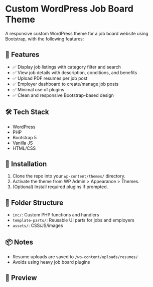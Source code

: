 # Custom WordPress Job Board Theme

A responsive custom WordPress theme for a job board website using Bootstrap, with the following features:

## 🎯 Features

- ✅ Display job listings with category filter and search
- ✅ View job details with description, conditions, and benefits
- ✅ Upload PDF resumes per job post
- ✅ Employer dashboard to create/manage job posts
- ✅ Minimal use of plugins
- ✅ Clean and responsive Bootstrap-based design

## 🛠️ Tech Stack

- WordPress
- PHP
- Bootstrap 5
- Vanilla JS
- HTML/CSS

## 🚀 Installation

1. Clone the repo into your `wp-content/themes/` directory.
2. Activate the theme from WP Admin > Appearance > Themes.
3. (Optional) Install required plugins if prompted.

## 📁 Folder Structure

- `inc/`: Custom PHP functions and handlers
- `template-parts/`: Reusable UI parts for jobs and employers
- `assets/`: CSS/JS/images

## 📦 Notes

- Resume uploads are saved to `/wp-content/uploads/resumes/`
- Avoids using heavy job board plugins

## 📸 Preview

<!-- ![screenshot](screenshot.png) -->